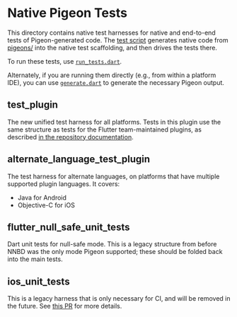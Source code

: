 # Native Pigeon Tests

This directory contains native test harnesses for native and end-to-end tests
of Pigeon-generated code. The [test script](../tool/run_tests.dart) generates
native code from [pigeons/](../pigeons/) into the native test scaffolding, and
then drives the tests there.

To run these tests, use [`run_tests.dart`](../tool/run_tests.dart).

Alternately, if you are running them directly (e.g., from within a platform
IDE), you can use [`generate.dart`](../tool/generate.dart) to generate the
necessary Pigeon output.

## test\_plugin

The new unified test harness for all platforms. Tests in this plugin use the
same structure as tests for the Flutter team-maintained plugins, as described
[in the repository documentation](https://github.com/flutter/flutter/wiki/Plugin-Tests).

## alternate\_language\_test\_plugin

The test harness for alternate languages, on platforms that have multiple
supported plugin languages. It covers:
- Java for Android
- Objective-C for iOS

## flutter\_null\_safe\_unit\_tests

Dart unit tests for null-safe mode. This is a legacy structure from before
NNBD was the only mode Pigeon supported; these should be folded back into
the main tests.

## ios\_unit\_tests

This is a legacy harness that is only necessary for CI, and will be
removed in the future. See
[this PR](https://github.com/flutter/packages/pull/2816) for more
details.
